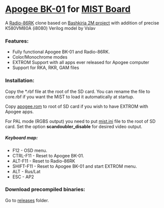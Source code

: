 # [Apogee BK-01](https://ru.wikipedia.org/wiki/%D0%90%D0%BF%D0%BE%D0%B3%D0%B5%D0%B9_%D0%91%D0%9A-01) for [MIST Board](https://github.com/mist-devel/mist-board/wiki)

A [Radio-86RK](https://ru.wikipedia.org/wiki/%D0%A0%D0%B0%D0%B4%D0%B8%D0%BE_86%D0%A0%D0%9A) clone based on [Bashkiria 2M project](http://bashkiria-2m.narod.ru/index/fpga/0-12) with addition of precise K580VM80A (i8080) Verilog model by Vslav

### Features:
- Fully functional Apogee BK-01 and Radio-86RK.
- Color/Monochrome modes
- EXTROM Support with all apps ever released for Apogee computer
- Support for RKA, RKR, GAM files

### Installation:
Copy the *.rbf file at the root of the SD card. You can rename the file to core.rbf if you want the MiST to load it automatically at startup.

Copy [apogee.rom](https://github.com/sorgelig/Apogee_MIST/tree/master/extra) to root of SD card if you wish to have EXTROM with Apogee apps.

For PAL mode (RGBS output) you need to put [mist.ini](https://github.com/sorgelig/ZX_Spectrum-128K_MIST/tree/master/releases/mist.ini) file to the root of SD card. Set the option **scandoubler_disable** for desired video output.

##### Keyboard map:

- F12 - OSD menu.
- CTRL-F11 - Reset to Apogee BK-01.
- ALT-F11 - Reset to Radio-86RK
- SHIFT-F11 - Reset to Apogee BK-01 and start EXTROM menu.
- ALT - Rus/Lat
- ESC - AP2

### Download precompiled binaries:
Go to [releases](https://github.com/sorgelig/Apogee_MIST/tree/master/releases) folder.
